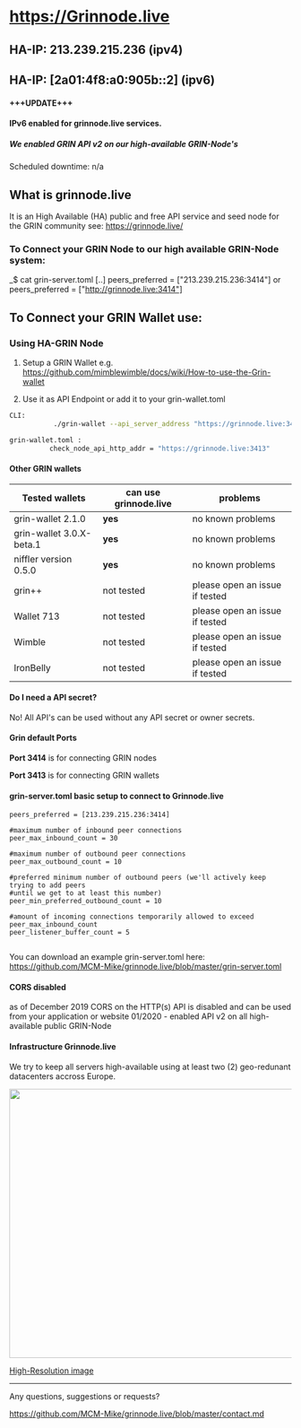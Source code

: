 # https://Grinnode.live 

## HA-IP: 213.239.215.236 (ipv4)
## HA-IP: [2a01:4f8:a0:905b::2]  (ipv6)

#### +++UPDATE+++
#### IPv6 enabled for grinnode.live services. 

##### We enabled GRIN API v2 on our high-available GRIN-Node's

Scheduled downtime: n/a 

## What is grinnode.live
It is an High Available (HA) public and free API service and seed node for the GRIN community
see: https://grinnode.live/


### To Connect your GRIN Node to our high available GRIN-Node system:
_$ cat grin-server.toml
[..]
peers_preferred = ["213.239.215.236:3414"]
or
peers_preferred = ["http://grinnode.live:3414"]


## To Connect your GRIN Wallet use:

### Using HA-GRIN Node 
1. Setup a GRIN Wallet e.g. https://github.com/mimblewimble/docs/wiki/How-to-use-the-Grin-wallet

2. Use it as API Endpoint or add it to your grin-wallet.toml 
```bash
CLI:
           ./grin-wallet --api_server_address "https://grinnode.live:3413"

grin-wallet.toml :
          check_node_api_http_addr = "https://grinnode.live:3413"
```




#### Other GRIN wallets 

Tested wallets | can use grinnode.live | problems
------------ | ------------- | -------------
grin-wallet 2.1.0 | **yes**  | no known problems 
grin-wallet 3.0.X-beta.1 | **yes**  | no known problems 
niffler version 0.5.0 | **yes** | no known problems
grin++ |  not tested | please open an issue if tested
Wallet 713 |  not tested | please open an issue if tested
Wimble |  not tested | please open an issue if tested
IronBelly | not tested | please open an issue if tested

#### Do I need a API secret? 
No! 
All API's can be used without any API secret or owner secrets. 

#### Grin default Ports

**Port 3414** is for connecting GRIN nodes

**Port 3413** is for connecting GRIN wallets


#### grin-server.toml basic setup to connect to Grinnode.live 

```
peers_preferred = [213.239.215.236:3414]

#maximum number of inbound peer connections
peer_max_inbound_count = 30

#maximum number of outbound peer connections
peer_max_outbound_count = 10

#preferred minimum number of outbound peers (we'll actively keep trying to add peers
#until we get to at least this number)
peer_min_preferred_outbound_count = 10

#amount of incoming connections temporarily allowed to exceed peer_max_inbound_count
peer_listener_buffer_count = 5


```
You can download an example grin-server.toml here: https://github.com/MCM-Mike/grinnode.live/blob/master/grin-server.toml 


#### CORS disabled
as of December 2019 CORS on the HTTP(s) API is disabled and can be used from your application or website
01/2020 - enabled API v2 on all high-available public GRIN-Node


#### Infrastructure Grinnode.live
We try to keep all servers high-available using at least two (2) geo-redunant datacenters accross Europe.


<a target="_blank" href="https://github.com/MCM-Mike/grinnode.live/blob/master/documentation/pictures/grinnode.live_draw.io.jpg"> <p align="center">
  <img width="660" height="480" src="https://github.com/MCM-Mike/grinnode.live/blob/master/documentation/pictures/grinnode.live_draw.io.jpg">
</p></a>

 
[High-Resolution image](https://github.com/MCM-Mike/grinnode.live/blob/master/documentation/pictures/grinnode.live_draw.io.jpg)

----------------



Any questions, suggestions or requests? 

https://github.com/MCM-Mike/grinnode.live/blob/master/contact.md
 




